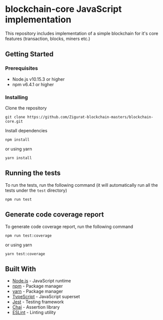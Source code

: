 # blockchain-core JavaScript implementation
This repository includes implementation of a simple blockchain for it's core features (transaction, blocks, miners etc.)

## Getting Started

### Prerequisites

- Node.js v10.15.3 or higher
- npm v6.4.1 or higher


### Installing

Clone the repository

```
git clone https://github.com/Zigurat-blockchain-masters/blockchain-core.git
```

Install dependencies

```
npm install
```

or using yarn

```
yarn install
```

## Running the tests

To run the tests, run the following command (it will automatically run all the tests under the `test` directory)

```
npm run test
```

## Generate code coverage report

To generate code coverage report, run the following command

```
npm run test:coverage
```

or using yarn

```
yarn test:coverage
```


## Built With

* [Node.js](https://nodejs.org/en/) - JavaScript runtime
* [npm](https://www.npmjs.com/) - Package manager
* [yarn](https://yarnpkg.com/en/) - Package manager
* [TypeScript](https://www.typescriptlang.org/) - JavaScript superset
* [Jest](https://jestjs.io/) - Testing framework
* [Chai](https://www.chaijs.com/) - Assertion library
* [ESLint](https://eslint.org/) - Linting utility